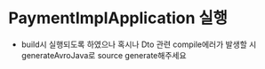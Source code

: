 # PaymentImplApplication 실행
- build시 실행되도록 하였으나 혹시나 Dto 관련 compile에러가 발생할 시 generateAvroJava로 source generate해주세요